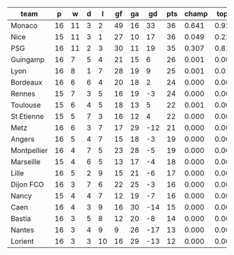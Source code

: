 |    team     | p  | w  | d | l  | gf | ga | gd  | pts | champ | top2  | top3  | top4  |  5-7  | bot4  | bot3  | bot2  |
|-------------|----|----|---|----|----|----|-----|-----|-------|-------|-------|-------|-------|-------|-------|-------|
| Monaco      | 16 | 11 | 3 |  2 | 49 | 16 |  33 |  36 | 0.641 | 0.929 | 0.992 | 0.998 | 0.002 | 0.000 | 0.000 | 0.000|
| Nice        | 15 | 11 | 3 |  1 | 27 | 10 |  17 |  36 | 0.049 | 0.225 | 0.748 | 0.896 | 0.095 | 0.000 | 0.000 | 0.000|
| PSG         | 16 | 11 | 2 |  3 | 30 | 11 |  19 |  35 | 0.307 | 0.815 | 0.971 | 0.993 | 0.007 | 0.000 | 0.000 | 0.000|
| Guingamp    | 16 |  7 | 5 |  4 | 21 | 15 |   6 |  26 | 0.001 | 0.008 | 0.065 | 0.244 | 0.463 | 0.002 | 0.001 | 0.000|
| Lyon        | 16 |  8 | 1 |  7 | 28 | 19 |   9 |  25 | 0.001 | 0.012 | 0.095 | 0.319 | 0.433 | 0.001 | 0.000 | 0.000|
| Bordeaux    | 16 |  6 | 6 |  4 | 20 | 18 |   2 |  24 | 0.000 | 0.001 | 0.010 | 0.053 | 0.268 | 0.025 | 0.011 | 0.003|
| Rennes      | 15 |  7 | 3 |  5 | 16 | 19 |  -3 |  24 | 0.000 | 0.001 | 0.015 | 0.075 | 0.300 | 0.024 | 0.012 | 0.004|
| Toulouse    | 15 |  6 | 4 |  5 | 18 | 13 |   5 |  22 | 0.001 | 0.007 | 0.075 | 0.259 | 0.449 | 0.004 | 0.001 | 0.000|
| St Etienne  | 15 |  5 | 7 |  3 | 16 | 12 |   4 |  22 | 0.000 | 0.001 | 0.020 | 0.096 | 0.353 | 0.014 | 0.006 | 0.002|
| Metz        | 16 |  6 | 3 |  7 | 17 | 29 | -12 |  21 | 0.000 | 0.000 | 0.001 | 0.009 | 0.092 | 0.142 | 0.080 | 0.036|
| Angers      | 16 |  5 | 4 |  7 | 15 | 18 |  -3 |  19 | 0.000 | 0.000 | 0.002 | 0.017 | 0.132 | 0.084 | 0.047 | 0.021|
| Montpellier | 16 |  4 | 7 |  5 | 23 | 28 |  -5 |  19 | 0.000 | 0.000 | 0.003 | 0.016 | 0.137 | 0.092 | 0.050 | 0.023|
| Marseille   | 15 |  4 | 6 |  5 | 13 | 17 |  -4 |  18 | 0.000 | 0.000 | 0.002 | 0.016 | 0.140 | 0.097 | 0.054 | 0.024|
| Lille       | 16 |  5 | 2 |  9 | 15 | 21 |  -6 |  17 | 0.000 | 0.000 | 0.000 | 0.003 | 0.039 | 0.251 | 0.155 | 0.078|
| Dijon FCO   | 16 |  3 | 7 |  6 | 22 | 25 |  -3 |  16 | 0.000 | 0.000 | 0.000 | 0.003 | 0.038 | 0.280 | 0.176 | 0.091|
| Nancy       | 15 |  4 | 4 |  7 | 12 | 19 |  -7 |  16 | 0.000 | 0.000 | 0.000 | 0.002 | 0.037 | 0.295 | 0.184 | 0.098|
| Caen        | 16 |  4 | 3 |  9 | 16 | 30 | -14 |  15 | 0.000 | 0.000 | 0.000 | 0.000 | 0.005 | 0.629 | 0.494 | 0.335|
| Bastia      | 16 |  3 | 5 |  8 | 12 | 20 |  -8 |  14 | 0.000 | 0.000 | 0.000 | 0.001 | 0.010 | 0.475 | 0.340 | 0.198|
| Nantes      | 16 |  3 | 4 |  9 |  9 | 26 | -17 |  13 | 0.000 | 0.000 | 0.000 | 0.000 | 0.002 | 0.778 | 0.672 | 0.516|
| Lorient     | 16 |  3 | 3 | 10 | 16 | 29 | -13 |  12 | 0.000 | 0.000 | 0.000 | 0.000 | 0.001 | 0.809 | 0.718 | 0.570|
